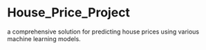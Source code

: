 # House_Price_Project
a comprehensive solution for predicting house prices using various machine learning models.
